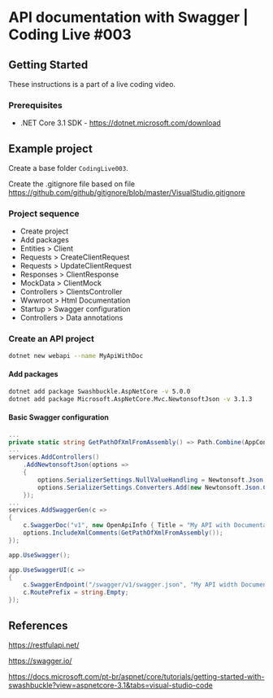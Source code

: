 # API documentation with Swagger | Coding Live #003

## Getting Started

These instructions is a part of a live coding video.

### Prerequisites

-   .NET Core 3.1 SDK - https://dotnet.microsoft.com/download

## Example project

Create a base folder `CodingLive003`.

Create the .gitignore file based on file https://github.com/github/gitignore/blob/master/VisualStudio.gitignore

### Project sequence

-   Create project
-   Add packages
-   Entities > Client
-   Requests > CreateClientRequest
-   Requests > UpdateClientRequest
-   Responses > ClientResponse
-   MockData > ClientMock
-   Controllers > ClientsController
-   Wwwroot > Html Documentation
-   Startup > Swagger configuration
-   Controllers > Data annotations

### Create an API project

```bash
dotnet new webapi --name MyApiWithDoc
```

#### Add packages

```bash
dotnet add package Swashbuckle.AspNetCore -v 5.0.0
dotnet add package Microsoft.AspNetCore.Mvc.NewtonsoftJson -v 3.1.3
```

#### Basic Swagger configuration

```csharp
...
private static string GetPathOfXmlFromAssembly() => Path.Combine(AppContext.BaseDirectory, $"{Assembly.GetExecutingAssembly().GetName().Name}.xml");
...
services.AddControllers()
    .AddNewtonsoftJson(options =>
    {
        options.SerializerSettings.NullValueHandling = Newtonsoft.Json.NullValueHandling.Ignore;
        options.SerializerSettings.Converters.Add(new Newtonsoft.Json.Converters.StringEnumConverter());
    });
...
services.AddSwaggerGen(c =>
{
    c.SwaggerDoc("v1", new OpenApiInfo { Title = "My API with Documentation", Version = "v1" });
    options.IncludeXmlComments(GetPathOfXmlFromAssembly());
});
```

```csharp
app.UseSwagger();

app.UseSwaggerUI(c =>
{
    c.SwaggerEndpoint("/swagger/v1/swagger.json", "My API width Documentation V1");
    c.RoutePrefix = string.Empty;
});
```

## References

https://restfulapi.net/

https://swagger.io/

https://docs.microsoft.com/pt-br/aspnet/core/tutorials/getting-started-with-swashbuckle?view=aspnetcore-3.1&tabs=visual-studio-code

